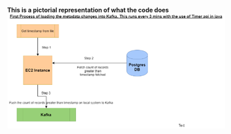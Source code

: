**This is a pictorial representation of what the code does**
![Process 1 ](https://github.com/navcfc/images/blob/master/process%201.png)
